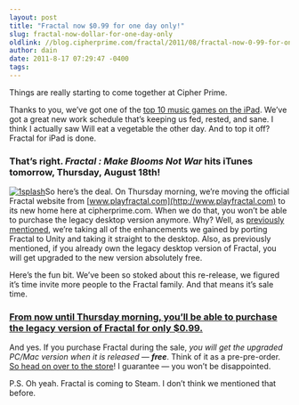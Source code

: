 ```yaml
---
layout: post
title: "Fractal now $0.99 for one day only!"
slug: fractal-now-dollar-for-one-day-only
oldlink: //blog.cipherprime.com/fractal/2011/08/fractal-now-0-99-for-one-day-only
author: dain
date: 2011-8-17 07:29:47 -0400
tags: 
---
```


Things are really starting to come together at Cipher Prime.

Thanks to you, we’ve got one of the [top 10 music games on the iPad](http://www.cipherprime.com/games/pulse). We’ve got a great new work schedule that’s keeping us fed, rested, and sane. I think I actually saw Will eat a vegetable the other day. And to top it off? Fractal for iPad is done.

### **That’s right. _Fractal : Make Blooms Not War_ hits iTunes tomorrow, Thursday, August 18th!**

[![](/img/blog/1splash.png "1splash")](/img/blog/1splash-e1313419195306.png)So here’s the deal. On Thursday morning, we’re moving the official Fractal website from [www.playfractal.com](http://www.playfractal.com) to its new home here at cipherprime.com. When we do that, you won’t be able to purchase the legacy desktop version anymore. Why? Well, as [previously mentioned](http://www.cipherprime.com/2011/02/the-road-ahead/), we’re taking all of the enhancements we gained by porting Fractal to Unity and taking it straight to the desktop. Also, as previously mentioned, if you already own the legacy desktop version of Fractal, you will get upgraded to the new version absolutely free.

Here’s the fun bit. We’ve been so stoked about this re-release, we figured it’s time invite more people to the Fractal family. And that means it’s sale time.

### **[From now until Thursday morning, you’ll be able to purchase the legacy version of Fractal for only $0.99.](https://store.cipherprime.com/games/fractal)**

And yes. If you purchase Fractal during the sale, _you will get the upgraded PC/Mac version when it is released — **free**_. Think of it as a pre-pre-order. [So head on over to the store](https://store.cipherprime.com/games/fractal)! I guarantee — you won’t be disappointed.

P.S. Oh yeah. Fractal is coming to Steam. I don’t think we mentioned that before.
